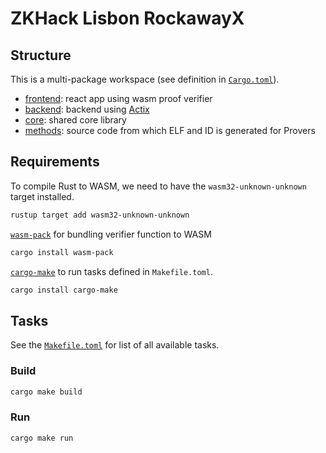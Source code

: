 # ZKHack Lisbon RockawayX

## Structure

This is a multi-package workspace (see definition in [`Cargo.toml`](Cargo.toml)).

- [frontend](client/): react app using wasm proof verifier
- [backend](backend/): backend using [Actix](https://github.com/actix/actix-web)
- [core](core/): shared core library
- [methods](methods/): source code from which ELF and ID is generated for Provers

## Requirements

To compile Rust to WASM, we need to have the `wasm32-unknown-unknown` target installed.

```bash
rustup target add wasm32-unknown-unknown
```

[`wasm-pack`](https://rustwasm.github.io/wasm-pack/) for bundling verifier function to WASM

```bash
cargo install wasm-pack
```

[`cargo-make`](https://github.com/sagiegurari/cargo-make) to run tasks defined in `Makefile.toml`.

```bash
cargo install cargo-make
```

## Tasks

See the [`Makefile.toml`](Makefile.toml) for list of all available tasks.

### Build

```bash
cargo make build
```

### Run

```bash
cargo make run
```
